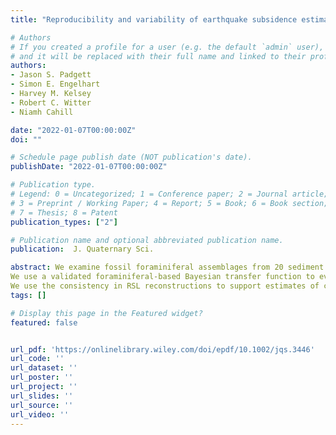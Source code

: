 ```yaml
---
title: "Reproducibility and variability of earthquake subsidence estimates from saltmarshes of a Cascadia estuary"

# Authors
# If you created a profile for a user (e.g. the default `admin` user), write the username (folder name) here 
# and it will be replaced with their full name and linked to their profile.
authors:
- Jason S. Padgett 
- Simon E. Engelhart
- Harvey M. Kelsey
- Robert C. Witter
- Niamh Cahill

date: "2022-01-07T00:00:00Z"
doi: ""

# Schedule page publish date (NOT publication's date).
publishDate: "2022-01-07T00:00:00Z"

# Publication type.
# Legend: 0 = Uncategorized; 1 = Conference paper; 2 = Journal article;
# 3 = Preprint / Working Paper; 4 = Report; 5 = Book; 6 = Book section;
# 7 = Thesis; 8 = Patent
publication_types: ["2"]

# Publication name and optional abbreviated publication name.
publication:  J. Quaternary Sci.

abstract: We examine fossil foraminiferal assemblages from 20 sediment cores to assess sudden relative sea-level (RSL) changes across three mud-over-peat contacts at three salt marshes in northern Humboldt Bay, California. 
We use a validated foraminiferal-based Bayesian transfer function to evaluate the variability of subsidence stratigraphy at a range of 30-6000 m across an estuary. 
We use the consistency in RSL reconstructions to support estimates of coseismic subsidence from megathrust earthquakes. 
tags: []

# Display this page in the Featured widget?
featured: false


url_pdf: 'https://onlinelibrary.wiley.com/doi/epdf/10.1002/jqs.3446'
url_code: ''
url_dataset: ''
url_poster: ''
url_project: ''
url_slides: ''
url_source: ''
url_video: ''
---
```


